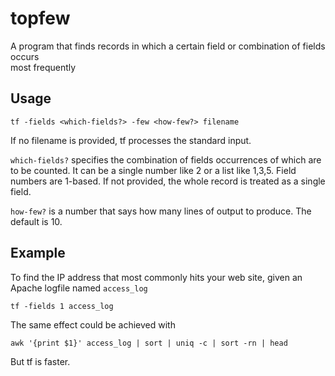# topfew
A program that finds records in which a 
certain field or combination of fields occurs  
most frequently

## Usage

`tf -fields <which-fields?> -few <how-few?> filename`

If no filename is provided, tf processes the standard input.

`which-fields?` specifies the combination of fields 
occurrences of which are to be counted. It can be a
single number like 2 or a list like 1,3,5. Field numbers
are 1-based. If not provided, the whole record is treated
as a single field.

`how-few?` is a number that says how many lines of output
to produce. The default is 10.  

## Example

To find the IP address that most commonly hits your
web site, given an Apache logfile named `access_log`

`tf -fields 1 access_log`

The same effect could be achieved with

`awk '{print $1}' access_log | sort | uniq -c | sort -rn | head`

But tf is faster.
